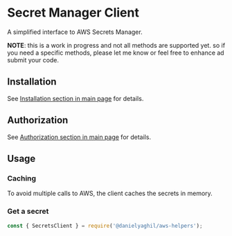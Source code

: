 # Secret Manager Client

A simplified interface to AWS Secrets Manager.

**NOTE**: this is a work in progress and not all methods are supported yet. so if you need a specific methods, please let me know or feel free to enhance ad submit your code.

## Installation

See [Installation section in main page](README.md#installation) for details.

## Authorization

See [Authorization section in main page](README.md#authorization) for details.

## Usage

### Caching

To avoid multiple calls to AWS, the client caches the secrets in memory.

### Get a secret

```javascript
const { SecretsClient } = require('@danielyaghil/aws-helpers');
```
